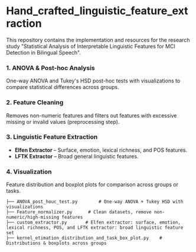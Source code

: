 # Hand_crafted_linguistic_feature_extraction
This repository contains the implementation and resources for the research study "Statistical Analysis of Interpretable Linguistic Features for MCI Detection in Bilingual Speech".

### **1. ANOVA & Post-hoc Analysis**

One-way ANOVA and Tukey's HSD post-hoc tests with visualizations to compare statistical differences across groups.

### **2. Feature Cleaning**

Removes non-numeric features and filters out features with excessive missing or invalid values (preprocessing step).

### **3. Linguistic Feature Extraction**

* **Elfen Extractor** – Surface, emotion, lexical richness, and POS features.
* **LFTK Extractor** – Broad general linguistic features.

### **4. Visualization**

Feature distribution and boxplot plots for comparison across groups or tasks.


```
├── ANOVA_post_houc_test.py        # One-way ANOVA + Tukey HSD with visualizations
├── Feature_normalizer.py      # Clean datasets, remove non-numeric/high-missing features
├── custom_extractor.py       # Elfen extractor: surface, emotion, lexical richness, POS, and LFTK extractor: broad linguistic feature set
├── kernel_etimation_distribution_and_task_box_plot.py    # Distributions & boxplots across groups
```

